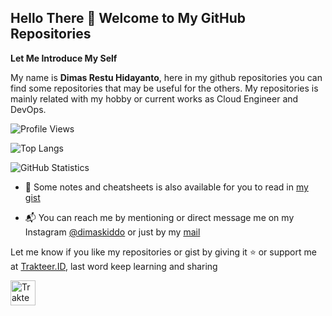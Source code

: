 ## Hello There 👋 Welcome to My GitHub Repositories

**Let Me Introduce My Self**

My name is **Dimas Restu Hidayanto**, here in my github repositories you can find some repositories that may be useful for the others. My repositories is mainly related with my hobby or current works as Cloud Engineer and DevOps.

![Profile Views](https://komarev.com/ghpvc/?username=dimaskiddo&label=Profile%20Views&color=0e75b6&style=flat)

![Top Langs](https://github-readme-stats.vercel.app/api/top-langs/?username=dimaskiddo&layout=compact)

![GitHub Statistics](https://github-readme-stats.vercel.app/api?username=dimaskiddo&show_icons=true)

- 📙 Some notes and cheatsheets is also available for you to read in [my gist](https://gist.github.com/dimaskiddo)

- 📬 You can reach me by mentioning or direct message me on my Instagram [@dimaskiddo](https://instagram.com/dimaskiddo) or just by my [mail](mailto:drh.dimasrestu@gmail.com)

Let me know if you like my repositories or gist by giving it ⭐️ or support me at [Trakteer.ID](https://trakteer.id/dimaskiddo/tip), last word keep learning and sharing

<a href="https://trakteer.id/dimaskiddo/tip" target="_blank"><img id="wse-buttons-preview" src="https://cdn.trakteer.id/images/embed/trbtn-red-6.png" height="40" style="border: 0px; height: 40px;" alt="Trakteer Saya"></a>
